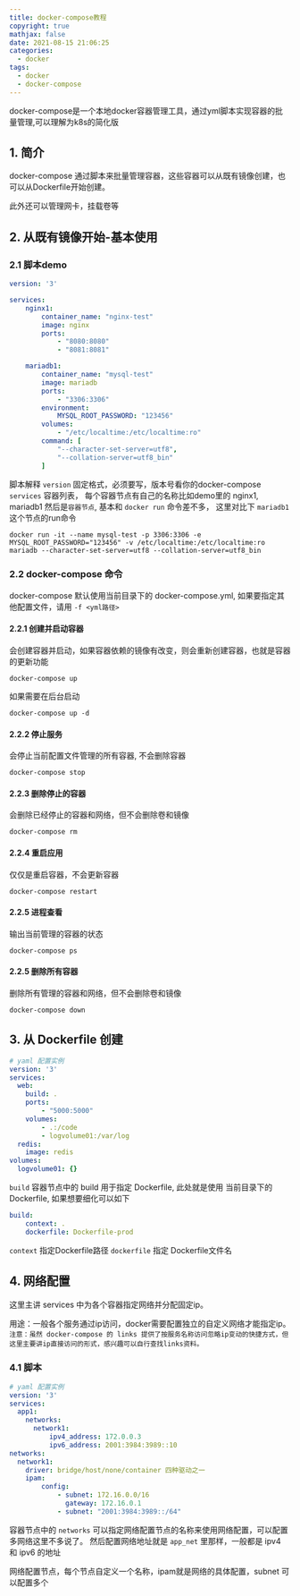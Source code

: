 ```yaml
---
title: docker-compose教程
copyright: true
mathjax: false
date: 2021-08-15 21:06:25
categories:
  - docker
tags:
  - docker
  - docker-compose
---
```

docker-compose是一个本地docker容器管理工具，通过yml脚本实现容器的批量管理,可以理解为k8s的简化版

<!-- more -->

## 1. 简介

docker-compose 通过脚本来批量管理容器，这些容器可以从既有镜像创建，也可以从Dockerfile开始创建。

此外还可以管理网卡，挂载卷等

## 2. 从既有镜像开始-基本使用

### 2.1 脚本demo

```yml
version: '3'

services:
    nginx1:
        container_name: "nginx-test"
        image: nginx
        ports:
            - "8080:8080"
            - "8081:8081"

    mariadb1:
        container_name: "mysql-test"
        image: mariadb
        ports: 
            - "3306:3306"
        environment:
            MYSQL_ROOT_PASSWORD: "123456"
        volumes:
            - "/etc/localtime:/etc/localtime:ro"
        command: [
            "--character-set-server=utf8",
            "--collation-server=utf8_bin"
        ]

```

脚本解释
`version` 固定格式，必须要写，版本号看你的docker-compose
`services` 容器列表， 每个容器节点有自己的名称比如demo里的 nginx1, mariadb1
然后是`容器节点`, 基本和 `docker run` 命令差不多， 这里对比下 `mariadb1` 这个节点的run命令

```
docker run -it --name mysql-test -p 3306:3306 -e MYSQL_ROOT_PASSWORD="123456" -v /etc/localtime:/etc/localtime:ro mariadb --character-set-server=utf8 --collation-server=utf8_bin
```

### 2.2 docker-compose 命令

docker-compose 默认使用当前目录下的 docker-compose.yml, 如果要指定其他配置文件，请用 `-f <yml路径>`

#### 2.2.1 创建并启动容器

会创建容器并启动，如果容器依赖的镜像有改变，则会重新创建容器，也就是容器的更新功能

```
docker-compose up 
```

如果需要在后台启动

```
docker-compose up -d
```

#### 2.2.2 停止服务

会停止当前配置文件管理的所有容器, 不会删除容器

```
docker-compose stop
```

#### 2.2.3 删除停止的容器

会删除已经停止的容器和网络，但不会删除卷和镜像

```
docker-compose rm
```

#### 2.2.4 重启应用

仅仅是重启容器，不会更新容器

```
docker-compose restart
```

#### 2.2.5 进程查看

输出当前管理的容器的状态

```
docker-compose ps
```

#### 2.2.5 删除所有容器

删除所有管理的容器和网络，但不会删除卷和镜像

```
docker-compose down
```

## 3. 从 Dockerfile 创建

```yml
# yaml 配置实例
version: '3'
services:
  web:
    build: .
    ports:
        - "5000:5000"
    volumes:
        - .:/code
        - logvolume01:/var/log
  redis:
    image: redis
volumes:
  logvolume01: {}
```

`build` 容器节点中的 build 用于指定 Dockerfile, 此处就是使用 当前目录下的 Dockerfile, 如果想要细化可以如下
```yml
build:
    context: .
    dockerfile: Dockerfile-prod
```
`context` 指定Dockerfile路径
`dockerfile` 指定 Dockerfile文件名

## 4. 网络配置

这里主讲 services 中为各个容器指定网络并分配固定ip。

用途：一般各个服务通过ip访问，docker需要配置独立的自定义网络才能指定ip。
`注意：虽然 docker-compose 的 links 提供了按服务名称访问忽略ip变动的快捷方式，但这里主要讲ip直接访问的形式，感兴趣可以自行查找links资料。`


### 4.1 脚本

```yml
# yaml 配置实例
version: '3'
services:
  app1:
    networks:
      network1:
          ipv4_address: 172.0.0.3
          ipv6_address: 2001:3984:3989::10
networks:
  network1:
    driver: bridge/host/none/container 四种驱动之一
    ipam:
        config:
            - subnet: 172.16.0.0/16
              gateway: 172.16.0.1
            - subnet: "2001:3984:3989::/64"
```

容器节点中的 `networks` 可以指定网络配置节点的名称来使用网络配置，可以配置多网络这里不多说了。
然后配置网络地址就是 `app_net` 里那样，一般都是 ipv4 和 ipv6 的地址

网络配置节点，每个节点自定义一个名称，ipam就是网络的具体配置，subnet 可以配置多个
